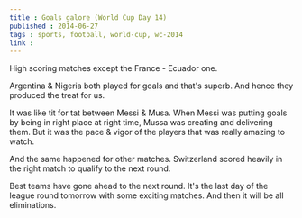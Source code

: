 ```yaml
---
title : Goals galore (World Cup Day 14)
published : 2014-06-27
tags : sports, football, world-cup, wc-2014
link :
---
```


High scoring matches except the France - Ecuador one.

Argentina & Nigeria both played for goals and that's superb. And hence they produced the treat for us.

It was like tit for tat between Messi & Musa. When Messi was putting goals by being in right place at right time, Mussa was creating and delivering them. But it was the pace & vigor of the players that was really amazing to watch.

And the same happened for other matches. Switzerland scored heavily in the right match to qualify to the next round.

Best teams have gone ahead to the next round. It's the last day of the league round tomorrow with some exciting matches. And then it will be all eliminations.
